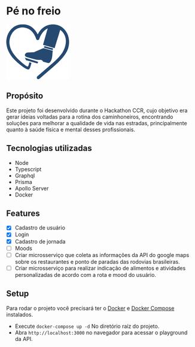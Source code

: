 # Pé no freio

![Logo](logo.png)

## Propósito

Este projeto foi desenvolvido durante o Hackathon CCR, cujo objetivo era gerar ideias voltadas para a rotina dos caminhoneiros, encontrando soluções para melhorar a qualidade de vida nas estradas, principalmente quanto à saúde física e mental desses profissionais.

## Tecnologias utilizadas

- Node
- Typescript
- Graphql
- Prisma
- Apollo Server
- Docker

## Features

- [x] Cadastro de usuário
- [x] Login
- [x] Cadastro de jornada
- [ ] Moods
- [ ] Criar microsserviço que coleta as informações da API do google maps sobre os restaurantes e ponto de paradas das rodovias brasileiras.
- [ ] Criar microsserviço para realizar indicação de alimentos e atividades personalizadas de acordo com a rota e mood do usuário.

## Setup

Para rodar o projeto você precisará ter o [Docker](https://www.docker.com/) e [Docker Compose](https://docs.docker.com/compose/install/) instalados.

- Execute `docker-compose up -d` No diretório raíz do projeto.
- Abra `http://localhost:3000` no navegador para acessar o playground da API.

